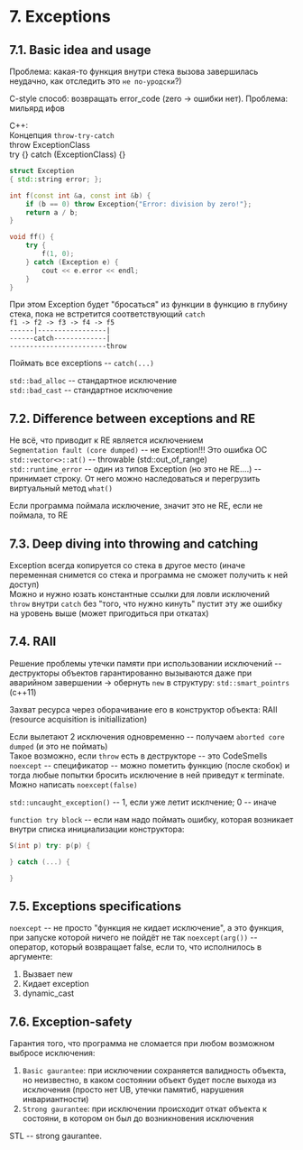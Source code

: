 # 7. Exceptions

## 7.1. Basic idea and usage
Проблема: какая-то функция внутри стека вызова завершилась неудачно, как отследить это `не по-уродски`?)

C-style способ: возвращать error_code (zero -> ошибки нет). Проблема: мильярд ифов

С++:  
Концепция `throw-try-catch`  
throw ExceptionClass  
try {} catch (ExceptionClass) {}  

```c++
struct Exception
{ std::string error; };

int f(const int &a, const int &b) {
    if (b == 0) throw Exception{"Error: division by zero!"};
    return a / b;
}

void ff() {
    try {
        f(1, 0);
    } catch (Exception e) {
        cout << e.error << endl;
    }
}
```
При этом Exception будет "бросаться" из функции в функцию в глубину стека, пока не встретится соответствующий `catch`  
`f1 -> f2 -> f3 -> f4 -> f5`  
`------|-----------------|`  
`------catch-------------|`  
`------------------------throw`  

Поймать все exceptions -- `catch(...)`

`std::bad_alloc` -- стандартное исключение  
`std::bad_cast` -- стандартное исключение

## 7.2. Difference between exceptions and RE
Не всё, что приводит к RE является исключением  
`Segmentation fault (core dumped)` -- не Exception!!! Это ошибка ОС  
`std::vector<>::at()` -- throwable (std::out_of_range)  
`std::runtime_error` -- один из типов Exception (но это не RE....) -- принимает строку. От него можно наследоваться и перегрузить виртуальный метод `what()` 

Если программа поймала исключение, значит это не RE, если не поймала, то RE

## 7.3. Deep diving into throwing and catching
Exception всегда копируется со стека в другое место (иначе переменная снимется со стека и программа не сможет получить к ней доступ)  
Можно и нужно юзать константные ссылки для ловли исключений  
`throw` внутри `catch` без "того, что нужно кинуть" пустит эту же ошибку на уровень выше (может пригодиться при откатах)

## 7.4. RAII
Решение проблемы утечки памяти при использовании исключений -- деструкторы объектов гарантированно вызываются даже при аварийном завершении -> обернуть `new` в структуру: `std::smart_pointrs` (c++11)

Захват ресурса через оборачивание его в конструктор объекта: RAII (resource acquisition is initiallization)

Если вылетают 2 исключения одновременно -- получаем `aborted core dumped` (и это не поймать)  
Такое возможно, если `throw` есть в деструкторе -- это CodeSmells  
`noexcept` -- спецификатор -- можно пометить функцию (после скобок) и тогда любые попытки бросить исключение в ней приведут к terminate. Можно написать `noexcept(false)`

`std::uncaught_exception()` -- 1, если уже летит исклчение; 0 -- иначе

`function try block` -- если нам надо поймать ошибку, которая возникает внутри списка инициализации конструктора:
```c++
S(int p) try: p(p) {

} catch (...) {

}
```

## 7.5. Exceptions specifications
`noexcept` --  не просто "функция не кидает исключение", а это функция, при запуске которой ничего не пойдёт не так
`noexcept(arg())` -- оператор, который возвращает false, если то, что исполнилось в аргументе:
1. Вызвает new
2. Кидает exception
3. dynamic_cast

## 7.6. Exception-safety
Гарантия того, что программа не сломается при любом возможном выбросе исключения:
1. `Basic gaurantee`: при исключении сохраняется валидность объекта, но неизвестно, в каком состоянии объект будет после выхода из исключения (просто нет UB, утечки памятиб, нарушения инвариантности)
2. `Strong gaurantee`: при исключении происходит откат объекта к состояни, в котором он был до возникновения исключения

STL -- strong gaurantee.